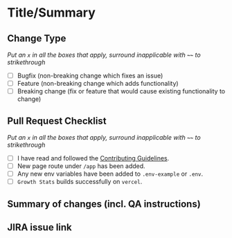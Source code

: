 # Title/Summary

## Change Type

*Put an `x` in all the boxes that apply, surround inapplicable with **`~~`** to strikethrough*

- [ ] Bugfix (non-breaking change which fixes an issue)
- [ ] Feature (non-breaking change which adds functionality)
- [ ] Breaking change (fix or feature that would cause existing functionality to change)

## Pull Request Checklist

*Put an `x` in all the boxes that apply, surround inapplicable with **`~~`** to strikethrough*

- [ ] I have read and followed the [Contributing Guidelines](https://github.com/Macro-Nest-Labs/portfolio/blob/develop/CONTRIBUTING.md).
- [ ] New page route under `/app` has been added.
- [ ] Any new env variables have been added to `.env-example` or `.env`.
- [ ] `Growth Stats` builds successfully on `vercel`.

## Summary of changes (incl. QA instructions)

## JIRA issue link
